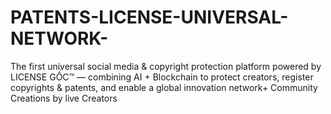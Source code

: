 # PATENTS-LICENSE-UNIVERSAL-NETWORK-
The first universal social media &amp; copyright protection platform powered by LICENSE GỐC™ — combining AI + Blockchain to protect creators, register copyrights &amp; patents, and enable a global innovation network+ Community Creations by live Creators 
